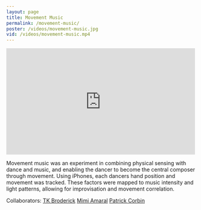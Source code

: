 ```yaml
---
layout: page
title: Movement Music
permalink: /movement-music/
poster: /videos/movement-music.jpg
vid: /videos/movement-music.mp4
---
```


<iframe src="https://player.vimeo.com/video/133623911" width="500" height="281" frameborder="0" webkitallowfullscreen mozallowfullscreen allowfullscreen></iframe>

Movement music was an experiment in combining physical sensing with dance and music, and enabling the dancer to become the central composer through movement. Using iPhones, each dancers hand position and movement was tracked. These factors were mapped to music intensity and light patterns, allowing for improvisation and movement correlation.

Collaborators:
[TK Broderick](http://yourfriendtk.com)
[Mimi Amaral](http://www.mirelaamaral.com)
[Patrick Corbin](https://kaufman.usc.edu/faculty/patrick-corbin/)